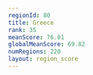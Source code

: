 ```yaml
---
regionId: 80
title: Greece
rank: 35
meanScore: 76.01
globalMeanScore: 69.82
numRegions: 220
layout: region_score
---
```

